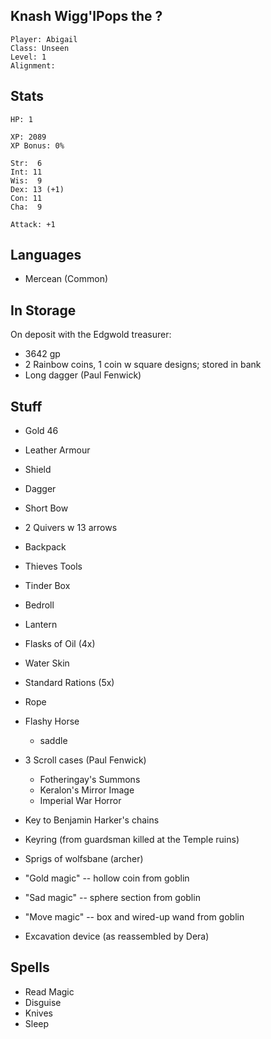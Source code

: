 
## Knash Wigg'lPops the ?

    Player: Abigail
    Class: Unseen
    Level: 1
    Alignment: 

## Stats

    HP: 1

    XP: 2089
    XP Bonus: 0%

    Str:  6
    Int: 11
    Wis:  9
    Dex: 13 (+1)
    Con: 11
    Cha:  9

    Attack: +1

## Languages

- Mercean (Common)

## In Storage

On deposit with the Edgwold treasurer:

* 3642 gp
* 2 Rainbow coins, 1 coin w square designs; stored in bank
* Long dagger (Paul Fenwick)

## Stuff

* Gold 46
* Leather Armour
* Shield
* Dagger
* Short Bow
* 2 Quivers w 13 arrows
* Backpack
* Thieves Tools
* Tinder Box
* Bedroll
* Lantern
* Flasks of Oil (4x)
* Water Skin
* Standard Rations (5x)
* Rope
* Flashy Horse
  * saddle
* 3 Scroll cases (Paul Fenwick)
  * Fotheringay's Summons
  * Keralon's Mirror Image
  * Imperial War Horror
* Key to Benjamin Harker's chains
* Keyring (from guardsman killed at the Temple ruins)
* Sprigs of wolfsbane (archer)

* "Gold magic" -- hollow coin from goblin
* "Sad magic" -- sphere section from goblin
* "Move magic" -- box and wired-up wand from goblin
* Excavation device (as reassembled by Dera)


## Spells

* Read Magic
* Disguise
* Knives
* Sleep

